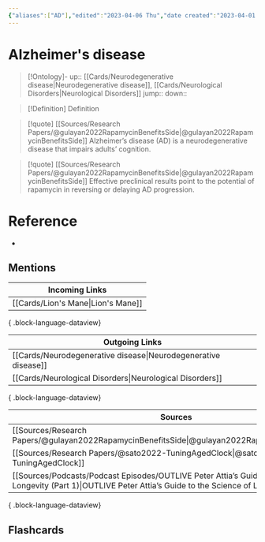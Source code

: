 ```yaml
---
{"aliases":["AD"],"edited":"2023-04-06 Thu","date created":"2023-04-01 Sat","dg-publish":true,"permalink":"/cards/alzheimer-s-disease/","dgPassFrontmatter":true}
---
```


# Alzheimer's disease

> [!Ontology]-
> up:: [[Cards/Neurodegenerative disease\|Neurodegenerative disease]], [[Cards/Neurological Disorders\|Neurological Disorders]]
> jump::
> down:: 

> [!Definition] Definition
> 

> [!quote] [[Sources/Research Papers/@gulayan2022RapamycinBenefitsSide\|@gulayan2022RapamycinBenefitsSide]]
> Alzheimer’s disease (AD) is a neurodegenerative disease that impairs adults’ cognition.

> [!quote] [[Sources/Research Papers/@gulayan2022RapamycinBenefitsSide\|@gulayan2022RapamycinBenefitsSide]]
> Effective preclinical results point to the potential of rapamycin in reversing or delaying AD progression.

# Reference
- 

## Mentions
| Incoming Links                        |
| ------------------------------------- |
| [[Cards/Lion's Mane\|Lion's Mane]] |

{ .block-language-dataview}

| Outgoing Links                                                    |
| ----------------------------------------------------------------- |
| [[Cards/Neurodegenerative disease\|Neurodegenerative disease]] |
| [[Cards/Neurological Disorders\|Neurological Disorders]]       |

{ .block-language-dataview}

| Sources                                                                                                                                                                       |
| ----------------------------------------------------------------------------------------------------------------------------------------------------------------------------- |
| [[Sources/Research Papers/@gulayan2022RapamycinBenefitsSide\|@gulayan2022RapamycinBenefitsSide]]                                                                           |
| [[Sources/Research Papers/@sato2022-TuningAgedClock\|@sato2022-TuningAgedClock]]                                                                                           |
| [[Sources/Podcasts/Podcast Episodes/OUTLIVE  Peter Attia’s Guide to the Science of Longevity (Part 1)\|OUTLIVE  Peter Attia’s Guide to the Science of Longevity (Part 1)]] |

{ .block-language-dataview}

## Flashcards
